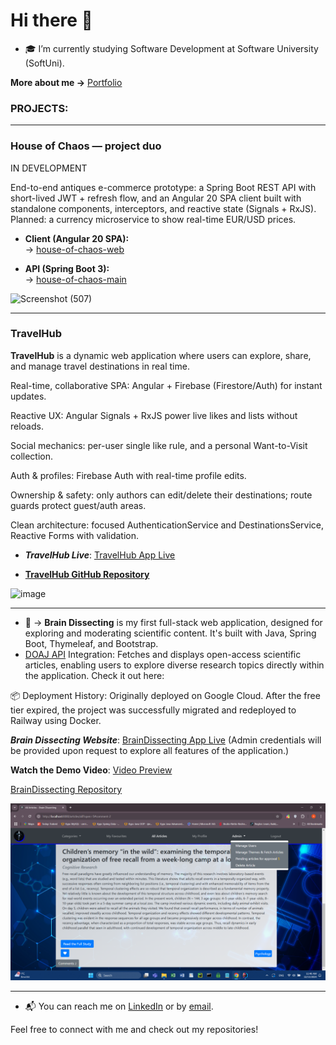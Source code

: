 # Hi there 👋

- 🎓 I’m currently studying Software Development at Software University (SoftUni).
  
**More about me ->**  [Portfolio](https://antoanyosifov.github.io/my-portfolio/)

### PROJECTS: ###
---
### House of Chaos — project duo

IN DEVELOPMENT

End-to-end antiques e-commerce prototype: a Spring Boot REST API with short-lived JWT + refresh flow, and an Angular 20 SPA client built with standalone components, interceptors, and reactive state (Signals + RxJS). Planned: a currency microservice to show real-time EUR/USD prices.

- **Client (Angular 20 SPA):**   
  → [house-of-chaos-web](<https://github.com/AntoanYosifov/house-of-chaos-web>)

- **API (Spring Boot 3):**  
  → [house-of-chaos-main](<https://github.com/AntoanYosifov/house-of-chaos-main>)

<img width="1920" height="1080" alt="Screenshot (507)" src="https://github.com/user-attachments/assets/d1724086-1f8f-4759-8250-94029e4aab21" />

---

### **TravelHub**

**TravelHub** is a dynamic web application where users can explore, share, and manage travel destinations in real time.

Real-time, collaborative SPA: Angular + Firebase (Firestore/Auth) for instant updates.

Reactive UX: Angular Signals + RxJS power live likes and lists without reloads.

Social mechanics: per-user single like rule, and a personal Want-to-Visit collection.

Auth & profiles: Firebase Auth with real-time profile edits.

Ownership & safety: only authors can edit/delete their destinations; route guards protect guest/auth areas.

Clean architecture: focused AuthenticationService and DestinationsService, Reactive Forms with validation.

- ***TravelHub Live***:  [TravelHub App Live](https://antoanyosifov.github.io/travel-hub/)

- **[TravelHub GitHub Repository](https://github.com/AntoanYosifov/travel-hub)**

<img width="1920" height="1080" alt="image" src="https://github.com/user-attachments/assets/7afeb6c8-7146-4120-a25d-91ec553d6e22" />

---
  
- 🔧 -> **Brain Dissecting**  is my first full-stack web application, designed for exploring and moderating scientific content. It's built with Java, Spring Boot, Thymeleaf, and Bootstrap.
- <a href="https://doaj.org/api/v3/docs" target="_blank">DOAJ API</a> Integration: Fetches and displays open-access scientific articles, enabling users to explore diverse research topics directly within the application. Check it out here:

📦 Deployment History:
Originally deployed on Google Cloud. After the free tier expired, the project was successfully migrated and redeployed to Railway using Docker.

***Brain Dissecting Website***:  [BrainDissecting App Live](https://braindissecting-ssr-version-production.up.railway.app)
 (Admin credentials will be provided upon request to explore all features of the application.)

**Watch the Demo Video**:  [Video Preview](https://youtu.be/e7vQ6qeueW4?si=4O9dF8BON2g5R24B)
    
[BrainDissecting Repository](https://github.com/AntoanYosifov/BrainDissecting-SSR-version)


![Brain Dissecting](home-admin.png)

---


- 📬 You can reach me on [LinkedIn](https://www.linkedin.com/in/antoan-yosifov-b1b52026b/) or by [email](mailto:antoan.yosifov23@gmail.com).

Feel free to connect with me and check out my repositories!
